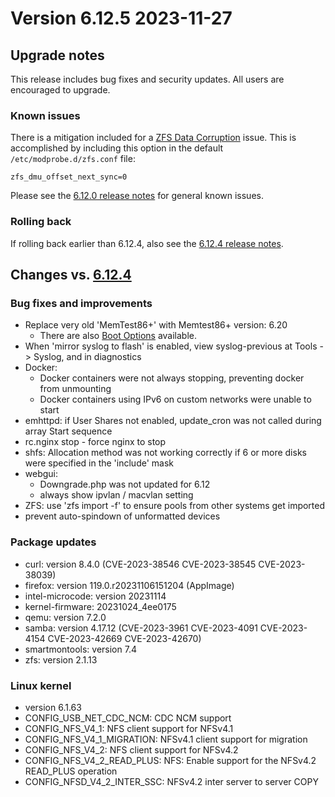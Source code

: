 # Version 6.12.5 2023-11-27

## Upgrade notes

This release includes bug fixes and security updates.  All users are encouraged to upgrade.

### Known issues

There is a mitigation included for a [ZFS Data Corruption](https://github.com/openzfs/zfs/issues/15526) issue.  This is accomplished
by including this option in the default `/etc/modprobe.d/zfs.conf` file:

`zfs_dmu_offset_next_sync=0`

Please see the [6.12.0 release notes](6.12.0.md#known-issues) for general known issues.

### Rolling back

If rolling back earlier than 6.12.4, also see the [6.12.4 release notes](6.12.4.md#rolling-back).

## Changes vs. [6.12.4](6.12.4.md)

### Bug fixes and improvements

* Replace very old 'MemTest86+' with Memtest86+ version: 6.20
  * There are also [Boot Options](https://github.com/memtest86plus/memtest86plus#boot-options) available.
* When 'mirror syslog to flash' is enabled, view syslog-previous at Tools -> Syslog, and in diagnostics
* Docker:
  * Docker containers were not always stopping, preventing docker from unmounting
  * Docker containers using IPv6 on custom networks were unable to start
* emhttpd: if User Shares not enabled, update_cron was not called during array Start sequence
* rc.nginx stop - force nginx to stop
* shfs: Allocation method was not working correctly if 6 or more disks were specified in the 'include' mask
* webgui:
  * Downgrade.php was not updated for 6.12
  * always show ipvlan / macvlan setting
* ZFS: use 'zfs import -f' to ensure pools from other systems get imported
* prevent auto-spindown of unformatted devices

### Package updates

* curl: version 8.4.0 (CVE-2023-38546 CVE-2023-38545 CVE-2023-38039)
* firefox: version 119.0.r20231106151204 (AppImage)
* intel-microcode: version 20231114
* kernel-firmware: 20231024_4ee0175
* qemu: version 7.2.0
* samba: version 4.17.12 (CVE-2023-3961 CVE-2023-4091 CVE-2023-4154 CVE-2023-42669 CVE-2023-42670)
* smartmontools: version 7.4
* zfs: version 2.1.13

### Linux kernel

* version 6.1.63
* CONFIG_USB_NET_CDC_NCM: CDC NCM support
* CONFIG_NFS_V4_1: NFS client support for NFSv4.1
* CONFIG_NFS_V4_1_MIGRATION: NFSv4.1 client support for migration
* CONFIG_NFS_V4_2: NFS client support for NFSv4.2
* CONFIG_NFS_V4_2_READ_PLUS: NFS: Enable support for the NFSv4.2 READ_PLUS operation
* CONFIG_NFSD_V4_2_INTER_SSC: NFSv4.2 inter server to server COPY
